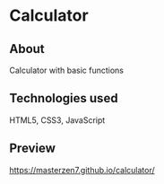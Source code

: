 # Calculator

## About
Calculator with basic functions

## Technologies used
HTML5, CSS3, JavaScript

## Preview
https://masterzen7.github.io/calculator/